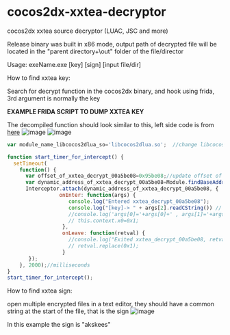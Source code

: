 # cocos2dx-xxtea-decryptor
cocos2dx xxtea source decryptor (LUAC, JSC and more)

Release binary was built in x86 mode, output path of decrypted file will be located in the "parent directory+\out" folder of the file/director

Usage: exeName.exe [key] [sign] [input file/dir]

How to find xxtea key:

Search for decrypt function in the cocos2dx binary, and hook using frida, 3rd argument is normally the key


**EXAMPLE FRIDA SCRIPT TO DUMP XXTEA KEY**

The decompiled function should look similar to this, left side code is from [here](https://github.com/xpol/lua-cocos2d-x-xxtea/blob/66c3b2eb75a864baf350a191eb5a807f2028ff99/xxtea.c#L157)
![image](https://github.com/lambwheit/cocos2dx-xxtea-decryptor/assets/38606611/419dee0c-ea11-41b3-ada7-e256522ec0c1)
![image](https://github.com/lambwheit/cocos2dx-xxtea-decryptor/assets/38606611/44078423-56d0-456d-a3da-19606289868e)

```js
var module_name_libcocos2dlua_so='libcocos2dlua.so';  //change libcocos2dlua.so to the correct binary name

function start_timer_for_intercept() {
  setTimeout(
    function() {
      var offset_of_xxtea_decrypt_00a5be08=0x95be08;//update offset of decrypt function to the correct one <- can be found using ghidra
      var dynamic_address_of_xxtea_decrypt_00a5be08=Module.findBaseAddress(module_name_libcocos2dlua_so).add(offset_of_xxtea_decrypt_00a5be08);
      Interceptor.attach(dynamic_address_of_xxtea_decrypt_00a5be08, {
                 onEnter: function(args) {
                    console.log("Entered xxtea_decrypt_00a5be08");
                    console.log("[key]-> " + args[2].readCString()) // print XXTEA key 
                    //console.log('args[0]='+args[0]+' , args[1]='+args[1]+' , args[2]='+args[2]+' , args[3]='+args[3]+' , args[4]='+args[4]);
                    // this.context.x0=0x1;
                  },
                  onLeave: function(retval) {
                    //console.log("Exited xxtea_decrypt_00a5be08, retval:"+retval);
                    // retval.replace(0x1);
                  }
       });
    }, 2000);//milliseconds
}
start_timer_for_intercept();

```

How to find xxtea sign:

open multiple encrypted files in a text editor, they should have a common string at the start of the file, that is the sign
![image](https://github.com/lambwheit/cocos2dx-xxtea-decryptor/assets/38606611/3dc2fbdc-4b93-48b0-a275-59984c688b07)

In this example the sign is "akskees"
